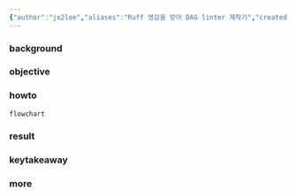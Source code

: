 ```yaml
---
{"author":"jx2lee","aliases":"Ruff 영감을 받아 DAG linter 제작기","created":"2025-07-13T18:07:23.411+09:00","last-updated":"2025-07-13 18:07","tags":null,"project":{"include":true,"status":"doing","company":"Bithumb","duration":"2025.07 -"},"dg-publish":true,"dg-home-link":false,"dg-show-local-graph":false,"dg-show-backlinks":false,"dg-show-toc":false,"dg-show-inline-title":false,"dg-show-file-tree":false,"dg-enable-search":false,"dg-link-preview":true,"dg-show-tags":false,"dg-pass-frontmatter":false,"permalink":"/data/airflow/__/dag-linter/","dgLinkPreview":true,"dgPassFrontmatter":true,"noteIcon":""}
---
```



### background

### objective

### howto
```mermaid
flowchart
```

### result

### keytakeaway

### more